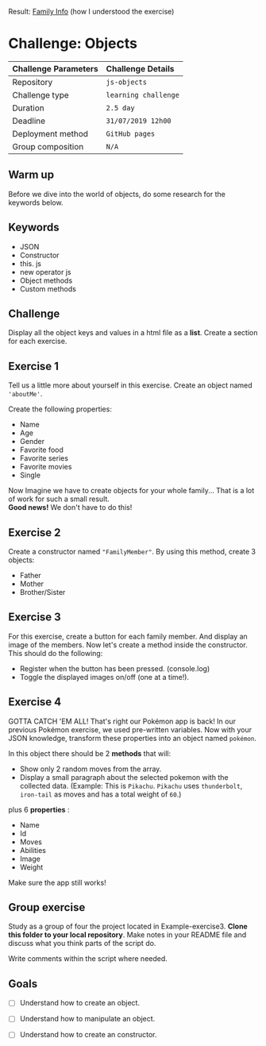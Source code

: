 Result: [Family Info](https://carolineschevers.github.io/JAVASCRIPT/js-objects/) (how I understood the exercise)

# Challenge: Objects

|Challenge Parameters  |Challenge Details              |
|:---------------------|:------------------------------|
|Repository            |`js-objects`                   |
|Challenge type        |`learning challenge`           |
|Duration              |`2.5 day`                        |
|Deadline              |`31/07/2019 12h00`              |
|Deployment method     |`GitHub pages`                 |
|Group composition     |`N/A`                          |

## Warm up
Before we dive into the world of objects, do some research for the keywords below. 

## Keywords
* JSON
* Constructor
* this. js
* new operator js
* Object methods
* Custom methods

## Challenge
Display all the object keys and values in a html file as a **list**.
Create a section for each exercise.

## Exercise 1
Tell us a little more about yourself in this exercise. Create an object named `'aboutMe'`. 


Create the following properties:
* Name
* Age
* Gender
* Favorite food
* Favorite series
* Favorite movies
* Single

Now Imagine we have to create objects for your whole family... That is a lot of work for such a small result.  
**Good news!** We don't have to do this!


## Exercise 2

Create a constructor named `"FamilyMember"`. By using this method, create 3 objects:
* Father
* Mother
* Brother/Sister


## Exercise 3
For this exercise, create a button for each family member. And display an image of the members.
Now let's create a method inside the constructor.
This should do the following:
* Register when the button has been pressed. (console.log)
* Toggle the displayed images on/off (one at a time!).


## Exercise 4
GOTTA CATCH 'EM ALL! That's right our Pokémon app is back!
In our previous Pokémon exercise, we used pre-written variables.
Now with your JSON knowledge, transform these properties into an object named `pokémon`. 

In this object there should be 2 **methods** that will:

* Show only 2 random moves from the array.
* Display a small paragraph about the selected pokemon with the collected data. (Example: This is `Pikachu`. `Pikachu` uses `thunderbolt`, `iron-tail`  as moves and has a total weight of `60`.)

plus 6 **properties** : 

* Name
* Id
* Moves
* Abilities
* Image
* Weight


Make sure the app still works!

## Group exercise
Study as a group of four the project located in Example-exercise3.
**Clone this folder to your local repository**. Make notes in your README file and discuss what you think parts of the script do.

Write comments within the script where needed.


## Goals

- [ ] Understand how to create an object.
- [ ] Understand how to manipulate an object.
- [ ] Understand how to create an constructor.


